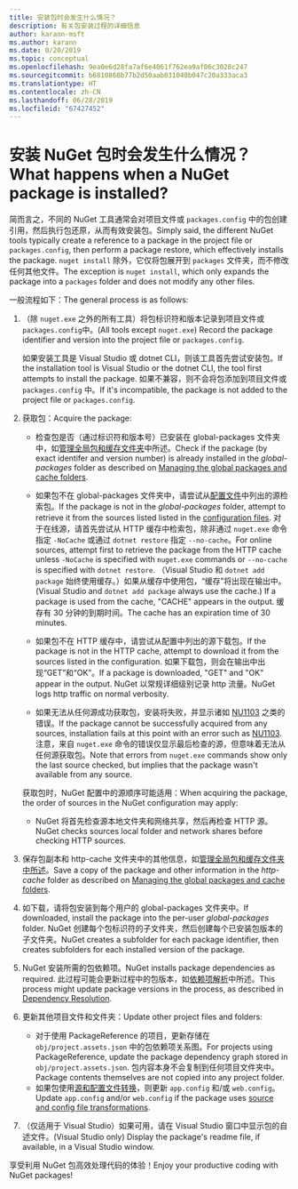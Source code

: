 ```yaml
---
title: 安装包时会发生什么情况？
description: 有关包安装过程的详细信息
author: karann-msft
ms.author: karann
ms.date: 0/20/2019
ms.topic: conceptual
ms.openlocfilehash: 9ea0e6d28fa7af6e4061f762ea9af06c3028c247
ms.sourcegitcommit: b6810860b77b2d50aab031040b047c20a333aca3
ms.translationtype: HT
ms.contentlocale: zh-CN
ms.lasthandoff: 06/28/2019
ms.locfileid: "67427452"
---
```

# <a name="what-happens-when-a-nuget-package-is-installed"></a><span data-ttu-id="8467f-103">安装 NuGet 包时会发生什么情况？</span><span class="sxs-lookup"><span data-stu-id="8467f-103">What happens when a NuGet package is installed?</span></span>

<span data-ttu-id="8467f-104">简而言之，不同的 NuGet 工具通常会对项目文件或 `packages.config` 中的包创建引用，然后执行包还原，从而有效安装包。</span><span class="sxs-lookup"><span data-stu-id="8467f-104">Simply said, the different NuGet tools typically create a reference to a package in the project file or `packages.config`, then perform a package restore, which effectively installs the package.</span></span> <span data-ttu-id="8467f-105">`nuget install` 除外，它仅将包展开到 `packages` 文件夹，而不修改任何其他文件。</span><span class="sxs-lookup"><span data-stu-id="8467f-105">The exception is `nuget install`, which only expands the package into a `packages` folder and does not modify any other files.</span></span>

<span data-ttu-id="8467f-106">一般流程如下：</span><span class="sxs-lookup"><span data-stu-id="8467f-106">The general process is as follows:</span></span>

1. <span data-ttu-id="8467f-107">（除 `nuget.exe` 之外的所有工具）将包标识符和版本记录到项目文件或 `packages.config`中。</span><span class="sxs-lookup"><span data-stu-id="8467f-107">(All tools except `nuget.exe`) Record the package identifier and version into the project file or `packages.config`.</span></span>

   <span data-ttu-id="8467f-108">如果安装工具是 Visual Studio 或 dotnet CLI，则该工具首先尝试安装包。</span><span class="sxs-lookup"><span data-stu-id="8467f-108">If the installation tool is Visual Studio or the dotnet CLI, the tool first attempts to install the package.</span></span> <span data-ttu-id="8467f-109">如果不兼容，则不会将包添加到项目文件或 `packages.config` 中。</span><span class="sxs-lookup"><span data-stu-id="8467f-109">If it's incompatible, the package is not added to the project file or `packages.config`.</span></span>

2. <span data-ttu-id="8467f-110">获取包：</span><span class="sxs-lookup"><span data-stu-id="8467f-110">Acquire the package:</span></span>
   - <span data-ttu-id="8467f-111">检查包是否（通过标识符和版本号）已安装在 global-packages  文件夹中，如[管理全局包和缓存文件夹](../consume-packages/managing-the-global-packages-and-cache-folders.md)中所述。</span><span class="sxs-lookup"><span data-stu-id="8467f-111">Check if the package (by exact identifer and version number) is already installed in the *global-packages* folder as described on [Managing the global packages and cache folders](../consume-packages/managing-the-global-packages-and-cache-folders.md).</span></span>

   - <span data-ttu-id="8467f-112">如果包不在 global-packages  文件夹中，请尝试从[配置文件](../consume-packages/Configuring-NuGet-Behavior.md)中列出的源检索包。</span><span class="sxs-lookup"><span data-stu-id="8467f-112">If the package is not in the *global-packages* folder, attempt to retrieve it from the sources listed listed in the [configuration files](../consume-packages/Configuring-NuGet-Behavior.md).</span></span> <span data-ttu-id="8467f-113">对于在线源，请首先尝试从 HTTP 缓存中检索包，除非通过 `nuget.exe` 命令指定 `-NoCache` 或通过 `dotnet restore` 指定 `--no-cache`。</span><span class="sxs-lookup"><span data-stu-id="8467f-113">For online sources, attempt first to retrieve the package from the HTTP cache unless `-NoCache` is specified with `nuget.exe` commands or `--no-cache` is specified with `dotnet restore`.</span></span> <span data-ttu-id="8467f-114">（Visual Studio 和 `dotnet add package` 始终使用缓存。）如果从缓存中使用包，“缓存”将出现在输出中。</span><span class="sxs-lookup"><span data-stu-id="8467f-114">(Visual Studio and `dotnet add package` always use the cache.) If a package is used from the cache, "CACHE" appears in the output.</span></span> <span data-ttu-id="8467f-115">缓存有 30 分钟的到期时间。</span><span class="sxs-lookup"><span data-stu-id="8467f-115">The cache has an expiration time of 30 minutes.</span></span>

   - <span data-ttu-id="8467f-116">如果包不在 HTTP 缓存中，请尝试从配置中列出的源下载包。</span><span class="sxs-lookup"><span data-stu-id="8467f-116">If the package is not in the HTTP cache, attempt to download it from the sources listed in the configuration.</span></span> <span data-ttu-id="8467f-117">如果下载包，则会在输出中出现“GET”和“OK”。</span><span class="sxs-lookup"><span data-stu-id="8467f-117">If a package is downloaded, "GET" and "OK" appear in the output.</span></span> <span data-ttu-id="8467f-118">NuGet 以常规详细级别记录 http 流量。</span><span class="sxs-lookup"><span data-stu-id="8467f-118">NuGet logs http traffic on normal verbosity.</span></span>

   - <span data-ttu-id="8467f-119">如果无法从任何源成功获取包，安装将失败，并显示诸如 [NU1103](../reference/errors-and-warnings/NU1103.md) 之类的错误。</span><span class="sxs-lookup"><span data-stu-id="8467f-119">If the package cannot be successfully acquired from any sources, installation fails at this point with an error such as [NU1103](../reference/errors-and-warnings/NU1103.md).</span></span> <span data-ttu-id="8467f-120">注意，来自 `nuget.exe` 命令的错误仅显示最后检查的源，但意味着无法从任何源获取包。</span><span class="sxs-lookup"><span data-stu-id="8467f-120">Note that errors from `nuget.exe` commands show only the last source checked, but implies that the package wasn't available from any source.</span></span>

   <span data-ttu-id="8467f-121">获取包时，NuGet 配置中的源顺序可能适用：</span><span class="sxs-lookup"><span data-stu-id="8467f-121">When acquiring the package, the order of sources in the NuGet configuration may apply:</span></span>

   - <span data-ttu-id="8467f-122">NuGet 将首先检查源本地文件夹和网络共享，然后再检查 HTTP 源。</span><span class="sxs-lookup"><span data-stu-id="8467f-122">NuGet checks sources local folder and network shares before checking HTTP sources.</span></span>

3. <span data-ttu-id="8467f-123">保存包副本和 http-cache  文件夹中的其他信息，如[管理全局包和缓存文件夹中所述](../consume-packages/managing-the-global-packages-and-cache-folders.md)。</span><span class="sxs-lookup"><span data-stu-id="8467f-123">Save a copy of the package and other information in the *http-cache* folder as described on [Managing the global packages and cache folders](../consume-packages/managing-the-global-packages-and-cache-folders.md).</span></span>

4. <span data-ttu-id="8467f-124">如下载，请将包安装到每个用户的 global-packages  文件夹中。</span><span class="sxs-lookup"><span data-stu-id="8467f-124">If downloaded, install the package into the per-user *global-packages* folder.</span></span> <span data-ttu-id="8467f-125">NuGet 创建每个包标识符的子文件夹，然后创建每个已安装包版本的子文件夹。</span><span class="sxs-lookup"><span data-stu-id="8467f-125">NuGet creates a subfolder for each package identifier, then creates subfolders for each installed version of the package.</span></span>

5. <span data-ttu-id="8467f-126">NuGet 安装所需的包依赖项。</span><span class="sxs-lookup"><span data-stu-id="8467f-126">NuGet installs package dependencies as required.</span></span> <span data-ttu-id="8467f-127">此过程可能会更新过程中的包版本，如[依赖项解析](../consume-packages/dependency-resolution.md)中所述。</span><span class="sxs-lookup"><span data-stu-id="8467f-127">This process might update package versions in the process, as described in [Dependency Resolution](../consume-packages/dependency-resolution.md).</span></span>

6. <span data-ttu-id="8467f-128">更新其他项目文件和文件夹：</span><span class="sxs-lookup"><span data-stu-id="8467f-128">Update other project files and folders:</span></span>

    - <span data-ttu-id="8467f-129">对于使用 PackageReference 的项目，更新存储在 `obj/project.assets.json` 中的包依赖项关系图。</span><span class="sxs-lookup"><span data-stu-id="8467f-129">For projects using PackageReference, update the package dependency graph stored in `obj/project.assets.json`.</span></span> <span data-ttu-id="8467f-130">包内容本身不会复制到任何项目文件夹中。</span><span class="sxs-lookup"><span data-stu-id="8467f-130">Package contents themselves are not copied into any project folder.</span></span>
    - <span data-ttu-id="8467f-131">如果包使用[源和配置文件转换](../create-packages/source-and-config-file-transformations.md)，则更新 `app.config` 和/或 `web.config`。</span><span class="sxs-lookup"><span data-stu-id="8467f-131">Update `app.config` and/or `web.config` if the package uses [source and config file transformations](../create-packages/source-and-config-file-transformations.md).</span></span>

7. <span data-ttu-id="8467f-132">（仅适用于 Visual Studio）如果可用，请在 Visual Studio 窗口中显示包的自述文件。</span><span class="sxs-lookup"><span data-stu-id="8467f-132">(Visual Studio only) Display the package's readme file, if available, in a Visual Studio window.</span></span>

<span data-ttu-id="8467f-133">享受利用 NuGet 包高效处理代码的体验！</span><span class="sxs-lookup"><span data-stu-id="8467f-133">Enjoy your productive coding with NuGet packages!</span></span>
